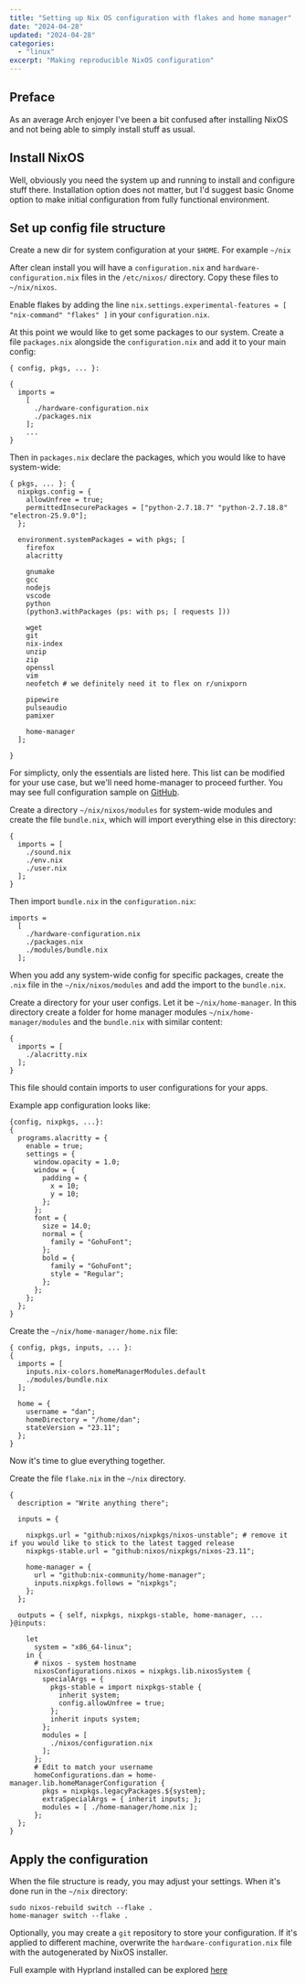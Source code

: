 ```yaml
---
title: "Setting up Nix OS configuration with flakes and home manager"
date: "2024-04-28"
updated: "2024-04-28"
categories:
  - "linux"
excerpt: "Making reproducible NixOS configuration"
---
```


## Preface

As an average Arch enjoyer I've been a bit confused after installing NixOS and not being able to simply install stuff as usual.

## Install NixOS

Well, obviously you need the system up and running to install and configure stuff there. 
Installation option does not matter, but I'd suggest basic Gnome option to make initial configuration from fully functional environment.

## Set up config file structure

Create a new dir for system configuration at your `$HOME`. For example `~/nix`

After clean install you will have a `configuration.nix` and `hardware-configuration.nix` files in the `/etc/nixos/` directory.
Copy these files to `~/nix/nixos`.

Enable flakes by adding the line `nix.settings.experimental-features = [ "nix-command" "flakes" ]` in your `configuration.nix`.

At this point we would like to get some packages to our system. Create a file `packages.nix` alongside the `configuration.nix` and add it to your main config:

```
{ config, pkgs, ... }:

{
  imports =
    [ 
      ./hardware-configuration.nix
      ./packages.nix
    ];
    ...
}
```

Then in `packages.nix` declare the packages, which you would like to have system-wide:

```
{ pkgs, ... }: {
  nixpkgs.config = {
    allowUnfree = true;
    permittedInsecurePackages = ["python-2.7.18.7" "python-2.7.18.8" "electron-25.9.0"];
  };

  environment.systemPackages = with pkgs; [
    firefox
    alacritty
    
    gnumake
    gcc
    nodejs
    vscode
    python
    (python3.withPackages (ps: with ps; [ requests ]))

    wget
    git
    nix-index
    unzip
    zip
    openssl
    vim
    neofetch # we definitely need it to flex on r/unixporn
   
    pipewire
    pulseaudio
    pamixer

    home-manager
  ];

}
```

For simplicty, only the essentials are listed here. This list can be modified for your use case, but we'll need home-manager to proceed further. You may see full configuration sample on [GitHub](https://github.com/obsqrbtz/nixdots).

Create a directory `~/nix/nixos/modules` for system-wide modules and create the file `bundle.nix`, which will import everything else in this directory:

```
{
  imports = [
    ./sound.nix
    ./env.nix
    ./user.nix
  ];
}
```

Then import `bundle.nix` in the `configuration.nix`:

```
imports =
  [ 
    ./hardware-configuration.nix
    ./packages.nix
    ./modules/bundle.nix
  ];
```

When you add any system-wide config for specific packages, create the `.nix` file in the `~/nix/nixos/modules` and add the import to the `bundle.nix`.

Create a directory for your user configs. Let it be `~/nix/home-manager`.
In this directory create a folder for home manager modules `~/nix/home-manager/modules` and the `bundle.nix` with similar content:

```
{
  imports = [
    ./alacritty.nix
  ];
}
```
This file should contain imports to user configurations for your apps.

Example app configuration looks like:

```
{config, nixpkgs, ...}:
{
  programs.alacritty = {
    enable = true;
    settings = {
      window.opacity = 1.0;
      window = {
        padding = {
          x = 10;
          y = 10;
        };
      };
      font = {
        size = 14.0;
        normal = {
          family = "GohuFont";
        };
        bold = {
          family = "GohuFont";
          style = "Regular";
        };
      };
    };
  };
}
```

Create the `~/nix/home-manager/home.nix` file:

```
{ config, pkgs, inputs, ... }:
{
  imports = [
    inputs.nix-colors.homeManagerModules.default
    ./modules/bundle.nix
  ];

  home = {
    username = "dan";
    homeDirectory = "/home/dan";
    stateVersion = "23.11";
  };
}
```
Now it's time to glue everything together.

Create the file `flake.nix` in the `~/nix` directory.

```
{
  description = "Write anything there";

  inputs = {

    nixpkgs.url = "github:nixos/nixpkgs/nixos-unstable"; # remove it if you would like to stick to the latest tagged release
    nixpkgs-stable.url = "github:nixos/nixpkgs/nixos-23.11";

    home-manager = {
      url = "github:nix-community/home-manager";
      inputs.nixpkgs.follows = "nixpkgs";
    };
  };

  outputs = { self, nixpkgs, nixpkgs-stable, home-manager, ... }@inputs:

    let
      system = "x86_64-linux";
    in {
      # nixos - system hostname
      nixosConfigurations.nixos = nixpkgs.lib.nixosSystem {
        specialArgs = {
          pkgs-stable = import nixpkgs-stable {
            inherit system;
            config.allowUnfree = true;
          };
          inherit inputs system;
        };
        modules = [
          ./nixos/configuration.nix
        ];
      };
      # Edit to match your username
      homeConfigurations.dan = home-manager.lib.homeManagerConfiguration {
        pkgs = nixpkgs.legacyPackages.${system};
        extraSpecialArgs = { inherit inputs; };
        modules = [ ./home-manager/home.nix ];
      };
  };
}
```
## Apply the configuration

When the file structure is ready, you may adjust your settings. When it's done run in the `~/nix` directory:

```
sudo nixos-rebuild switch --flake .
home-manager switch --flake .
```
Optionally, you may create a `git` repository to store your configuration. If it's applied to different machine, overwrite the `hardware-configuration.nix` file with the autogenerated by NixOS installer.

Full example with Hyprland installed can be explored [here](https://github.com/obsqrbtz/nixdots)